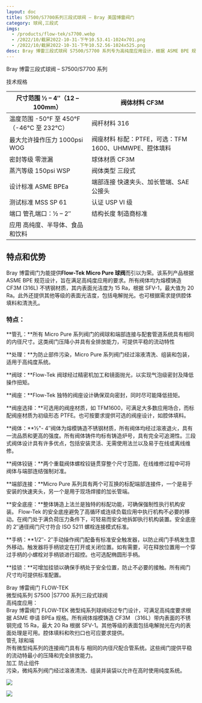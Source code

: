 ```yaml
---
layout: doc
title: S7500/S7700系列三段式球阀 – Bray 美国博雷阀门
category: 球阀,三段式
imgs:
  - /products/flow-tek/s7700.webp
  - /2022/10/截屏2022-10-31-下午10.53.41-1024x701.png
  - /2022/10/截屏2022-10-31-下午10.52.56-1024x525.png
desc: Bray 博雷三段式球阀 S7500/S7700 系列专为高纯度应用设计，根据 ASME BPE 规范制造，具有零泄漏密封等级和全排放能力。
---
```


Bray 博雷三段式球阀 – S7500/S7700 系列

技术规格

| 尺寸范围 ½ – 4″（12 – 100mm）              | 阀体材料 CF3M                                         |
| ------------------------------------------ | ----------------------------------------------------- |
| 温度范围 \-50°F 至 450°F（-46°C 至 232°C） | 阀杆材料 316                                          |
| 最大允许操作压力 1000psi WOG               | 阀座材料 标配：PTFE，可选：TFM 1600、UHMWPE、腔体填料 |
| 密封等级 零泄漏                            | 球体材质 CF3M                                         |
| 蒸汽等级 150psi WSP                        | 阀体类型 三段式                                       |
| 设计标准 ASME BPEa                         | 端部连接 快速夹头、加长管端、SAE 公接头               |
| 测试标准 MSS SP 61                         | 认证 USP VI 级                                        |
| 端口 管孔端口：½ – 2″                      | 结构长度 制造商标准                                   |
| 应用 高纯度、半导体、食品和饮料            |                                                       |

## 特点和优势

Bray 博雷阀门为能提供**Flow-Tek Micro Pure 球阀**而引以为荣。该系列产品根据 ASME BPE 规范设计，旨在满足高纯度应用的要求。所有阀体均为熔模铸造 CF3M (316L) 不锈钢材质，其内表面光洁度为 15 Ra，根据 SFV-1，最大值为 20 Ra。此外还提供其他等级的表面光洁度，包括电解抛光。也可根据需求提供腔体填料和清洗孔。

### 特点：

**管孔：**所有 Micro Pure 系列阀门的阀球和端部连接与配套管道系统具有相同的内径尺寸。这类阀门压降小并具有全排放能力，可提供平稳的流动特性

**处理：**为防止部件污染，Micro Pure 系列阀门经过溶液清洗、组装和包装，适用于高纯度系统。

**阀球：**Flow-Tek 阀球经过精密机加工和镜面抛光，以实现气泡级密封及降低操作扭矩。

**阀座：**Flow-Tek 独特的阀座设计确保双向密封，同时尽可能降低扭矩。

**阀座选择：**可选用的阀座材质，如 TFM1600，可满足大多数应用场合，而标配阀座材质为初级形态 PTFE。也可按要求提供可选的阀座设计，如腔体填料。

**阀体：**½"- 4″阀体为熔模铸造不锈钢材质，所有阀体均经过溶液退火，具有一流品质和更高的强度。所有阀体铸件均标有铸造炉号，具有完全可追溯性。三段式阀体设计具有许多优点，包括安装灵活、无需使用法兰以及易于在线或离线维修。

**阀体铰链：**两个重载阀体螺栓铰链贯穿整个尺寸范围，在线维修过程中可将阀体与端部连结强制对准。

**端部连接：**Micro Pure 系列具有两个可互换的标配端部连接件，一个是易于安装的快速夹头，另一个是用于现场焊接的加长管端。

**安全底座：**整体铸造上法兰是独特的标配功能，可确保强制性执行机构安装。 Flow-Tek 的安全底座避免了高循环或连续负载应用中执行机构不必要的移动。在阀门处于满负荷压力条件下，可轻易而安全地拆卸执行机构装置。安全底座的 2″通径阀门尺寸符合 ISO 5211 螺栓连接模式标准。

**手柄：**1/2″- 2″手动操作阀门配备有标准安全触发器，以防止阀门手柄发生意外移动。触发器将手柄锁定在打开或关闭位置。如有需要，可在释放位置用一个穿过手柄的小螺栓对手柄锁进行超控。也可选配椭圆形手柄。

**挂锁：**可增加挂锁以确保手柄处于安全位置，防止不必要的接触。所有阀门尺寸均可提供标准配置。

Bray 博雷阀门 FLOW-TEK  
微型纯系列 S7500 |S7700 系列三段式球阀  
高纯度应用：  
Bray 博雷阀门 FLOW-TEK 微型纯系列球阀经过专门设计，可满足高纯度要求根据 ASME 申请 BPEa 规格。所有阀体熔模铸造 CF3M （316L）带内表面的不锈钢完成 15 Ra，最大 20 Ra 根据 SFV-1。其他等级的表面包括电解抛光在内的表面处理是可用。腔体填料和吹扫口也可应要求提供。  
管孔 球和端  
所有微型纯系列的连接阀门具有与 相同的内径尺配合管系统。这些阀门提供平稳的流动特最小的压降和完全排放能力。  
加工 防止组件  
污染，微纯系列阀门经过溶液清洗、组装并装袋以允许在高时使用纯度系统。

![](/2022/10/%E6%88%AA%E5%B1%8F2022-10-31-%E4%B8%8B%E5%8D%8810.53.41-1024x701.png)

![](/2022/10/%E6%88%AA%E5%B1%8F2022-10-31-%E4%B8%8B%E5%8D%8810.52.56-1024x525.png)
